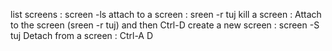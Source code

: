 list screens : screen -ls
attach to a screen : sreen -r tuj
kill a screen : Attach to the screen (sreen -r tuj) and then Ctrl-D
create a new screen : screen -S tuj
Detach from a screen : Ctrl-A D
